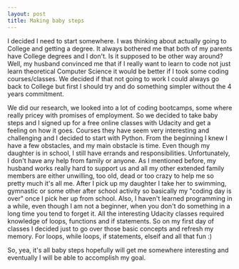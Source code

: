 ```yaml
---
layout: post
title: Making baby steps
---
```


I decided I need to start somewhere. I was thinking about actually
going to College and getting a degree. It always bothered me that
both of my parents have College degrees and I don't. Is it
supposed to be other way around? Well, my husband convinced me that
if I really want to learn to code not just learn theoretical
Computer Science it would be better if I took some coding
courses/classes. We decided if that not going to work I could always
go back to College but first I should try and do something simpler
without the 4 years commitment.

We did our research, we looked into a lot
of coding bootcamps, some where really pricey with promises of
employment. So we decided to take baby steps and I signed up for a
free online classes with Udacity and get a feeling on how it goes.
Courses they have seem very interesting and challenging and I decided
to start with Python. From the beginning I knew I have a few
obstacles, and my main obstacle is time. Even though my daughter is
in school, I still have errands and responsibilities. Unfortunately,
I don't have any help from family or anyone. As I mentioned before,
my husband works really hard to support us and all my other extended
family members are either unwilling, too old, dead or too crazy to help
me so pretty much it's all me. After I pick up my daughter I take her
to swimming, gymnastic or some other after school activity so basically
my "coding day is over" once I pick her up from school. Also,
I haven't learned programming in a while, even though I am not a beginner,
when you don't do something in a long time you tend to forget it.
All the interesting Udacity classes required knowledge of loops,
functions and if statements. So on my first day of classes I decided
just to go over those basic concepts and refresh my memory. For loops, while
loops, if statements, elseif and all that fun :) 

So, yea, it's all baby steps hopefully will get me somewhere
interesting and eventually I will be able to accomplish my goal.


